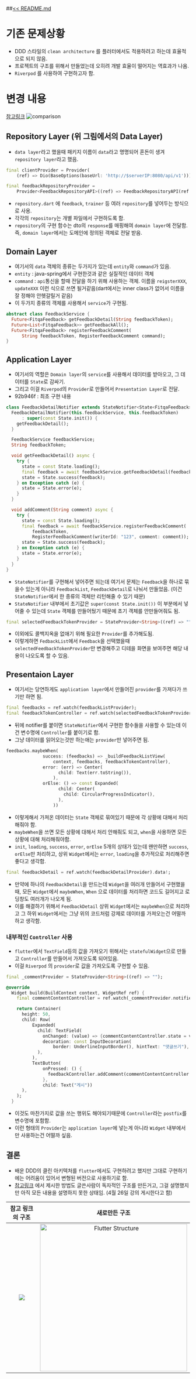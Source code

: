 ##[<< README.md](./README.md)

# 기존 문제상황
- DDD 스타일의 `clean architecture` 를 플러터에서도 적용하려고 하는데 효율적으로 되지 않음.
- 프로젝트의 구조를 위해서 만들었는데 오히려 개발 효율이 떨어지는 역효과가 나옴.
- `Riverpod` 를 사용하여 구현하고자 함.

# 변경 내용
[참고링크](https://codewithandrea.com/articles/flutter-app-architecture-riverpod-introduction/)
![comparison](./images/comparison-with-clean-architecture.png)

## Repository Layer (위 그림에서의 Data Layer)
- `data layer`라고 했을때 패키지 이름이 `data`라고 명명되어 혼돈이 생겨 `repository layer`라고 했음.
```dart
final clientProvider = Provider(
    (ref) => Dio(BaseOptions(baseUrl: 'http://$serverIP:8080/api/v1')));

final feedbackRepositoryProvider =
    Provider<FeedbackRepositoryAPI>((ref) => FeedbackRepositoryAPI(ref.read));
```
- `repository.dart` 에 `feedback`, `trainer` 등 여러 `repository`를 넣어두는 방식으로 사용.
- 각각의 `repository`는 개별 파일에서 구현하도록 함.
- `repository`의 구현 함수는 dto의  `response`를 매핑해여 `domain layer`에 전달함. 즉, `domain layer`에서는 도메인에 정의된 객체로 전달 받음.


##  Domain Layer
- 여기서의 `data` 객체의 종류는 두가지가 있는데 `entity`와 `command`가 있음.
- `entity` : java-spring에서 구현한것과 같은 실질적인 데이터 객체
- `command` : `api`통신을 할때 전달을 하기 위해 사용하는 객체. 이름을 `reigsterXXX`, `updateXXX` 이런 식으로 쓰면 될거같음(dart에서는 inner class가 없어서 이름을 잘 정해야 안헷갈릴거 같음)
- 이 두가지 종류의 객체를 사용해서 `service`가 구현됨.
``` dart
abstract class FeedbackService {
  Future<FitqaFeedback> getFeedbackDetail(String feedbackToken);
  Future<List<FitqaFeedback>> getFeedbackAll();
  Future<FitqaFeedback> registerFeedbackComment(
      String feedbackToken, RegisterFeedbackComment command);
}
```

## Application Layer
- 여기서의 역할은 `Domain layer`의 `service`를 사용해서 데이터를 받아오고, 그 데이터를 `State`로 감싸기.
- 그리고 이걸 `Riverpod`의 `Provider`로 만들어서 `Presentation Layer`로 전달.
- 92b946f : 최초 구현 내용
```dart
class FeedbackDetailNotifier extends StateNotifier<State<FitqaFeedback>> {
  FeedbackDetailNotifier(this.feedbackService, this.feedbackToken)
      : super(const State.init()) {
    getFeedbackDetail();
  }

  FeedbackService feedbackService;
  String feedbackToken;

  void getFeedbackDetail() async {
    try {
      state = const State.loading();
      final feedback = await feedbackService.getFeedbackDetail(feedbackToken);
      state = State.success(feedback);
    } on Exception catch (e) {
      state = State.error(e);
    }
  }

  void addComment(String comment) async {
    try {
      state = const State.loading();
      final feedback = await feedbackService.registerFeedbackComment(
          feedbackToken,
          RegisterFeedbackComment(writerId: "123", comment: comment));
      state = State.success(feedback);
    } on Exception catch (e) {
      state = State.error(e);
    }
  }
}
```
- `StateNotifier`를 구현해서 넣어주면 되는데 여기서 문제는 `Feedback`을 하나로 묶을수 있는게 아니라 `FeedbackList`, `FeedbackDetail`로 나눠서 만들었음. (이건 `StateNotifier`에서 한 종류의 객체만 리턴해줄 수 있기 때문)
- `StateNotifier` 내부에서 초기값은 `super(const State.init())`  이 부분에서 넣어줄 수 있는데 `State` 객체를 만들어뒀기 때문에 초기 객체를 안만들어줘도 됨.
```dart
final selectedFeedbackTokenProvider = StateProvider<String>((ref) => "");
```
- 이외에도 콜백지옥을 없애기 위해 필요한 `Provider`를 추가해도됨.
- 이렇게하면 `FedbackList`에서 `Feedback`을 선택했을때 `selectedFeedbackTokenProvider`만 변경해주고 디테을 화면을 보여주면 해당 내용이 나오도록 할 수 있음.

## Presentaion Layer
- 여기서는 당연하게도 `application layer`에서 만들어진 `provider`를 가져다가 쓰기만 하면 됨.
```dart
final feedbacks = ref.watch(feedbackListProvider);
final feedbackTokenController = ref.watch(selectedFeedbackTokenProvider.notifier);
```
- 뒤에 notifier를 붙이면 `StateNotifier`에서 구현한 함수들을 사용할 수 있는데 이건 변수명에 `Controller`를 붙이기로 함.
- 그냥 데이터를 읽어오는것만 하는애는 `provider`만 넣어주면 됨.
``` dart
feedbacks.maybeWhen(
              success: (feedbacks) => _buildFeedbackListView(
                  context, feedbacks, feedbackTokenController),
              error: (err) => Center(
                    child: Text(err.toString()),
                  ),
              orElse: () => const Expanded(
                    child: Center(
                      child: CircularProgressIndicator(),
                    ),
                  ))
```
- 이렇게해서 가져온 데이터는 `State` 객체로 묶여있기 때문에 각 상황에 대해서 처리해줘야 함.
- `maybeWhen`을 쓰면 모든 상황에 대해서 처리 안해줘도 되고, `when`을 사용하면 모든 상황에 대해 처리해줘야함.
- `init`, `loading`, `success`, `error`, `orElse` 5개의 상태가 있는데 왠만하면 `success`, `orElse`만 처리하고, 상위 `Widget`에서는 `error`, `loading`을 추가적으로 처리해주면 좋다고 생각함.
``` dart
final feedbackDetail = ref.watch(feedbackDetailProvider).data!;
```
- 만약에 하나의 `FeedbackDetail`을 만드는데 `Widget`을 여러개 만들어서 구현했을때, 모든 `Widget`에서 `maybeWhen`, `When` 으로 데이터를 처리하면 코드도 길어지고 로딩창도 여러개가 나오게 됨.
- 이를 해결하기 위해서 `FeedbackDetail` 상위 `Widget`에서는 `maybeWhen`으로 처리하고 그 하위 `Widget`에서는 그냥 위의 코드처럼 강제로 데이터를 가져오는건 어떨까 하고 생각함.
### 내부적인 `Controller` 사용
- `flutter`에서 `TextField`등의 값을 가져오기 위해서는 `statefulWidget`으로 만들고 `Controller`를 만들어서 가져오도록 되어있음.
- 이걸 `Riverpod` 의 `provider`로 값을 가져오도록 구현할 수 있음.
```dart
final _commentProvider = StateProvider<String>((ref) => "");

@override
  Widget build(BuildContext context, WidgetRef ref) {
    final commentContentController = ref.watch(_commentProvider.notifier);

    return Container(
      height: 50,
      child: Row(
          Expanded(
            child: TextField(
              onChanged: (value) => {commentContentController.state = value},
              decoration: const InputDecoration(
                  border: UnderlineInputBorder(), hintText: "댓글쓰기"),
            ),
          ),
          TextButton(
              onPressed: () {
                feedbackController.addComment(commentContentController.state);
              },
              child: Text("게시"))
      ),
    );
  }
```
- 이것도 마찬가지로 값을 쓰는 행위도 해야되기때문에 `Controller`라는 `postfix`를 변수명에 포함함.
- 이런 형태의 `Provider`는 `application layer`에 넣는게 아니라 `Widget` 내부에서만 사용하는건 어떨까 싶음.

## 결론
- 배운 DDD의 클린 아키텍처를 `flutter`에서도 구현하려고 했지만 그대로 구현하기에는 어려움이 있어서 변형된 버전으로 사용하기로 함.
- [참고링크](https://codewithandrea.com/articles/flutter-app-architecture-riverpod-introduction/) 에서 제시한 방법도 글쓴사람이 독자적인 구조를 만든거고, 그걸 설명했지만 아직 모든 내용을 설명하지 못한 상태임. (4월 26일 강의 게시한다고 함)

| 참고 링크의 구조          | 새로만든 구조 |
:-------------------------:|:-------------------------:
![](./images/riverpod-structure.png)  |  <img width="403" alt="Flutter Structure" src="./images/new-structure.png">

